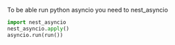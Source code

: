 To be able run python asyncio you need to nest_asyncio

```python
import nest_asyncio
nest_asyncio.apply()
asyncio.run(run())
```